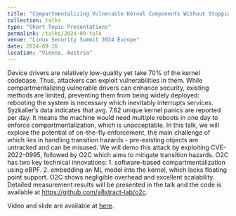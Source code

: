 ```yaml
---
title: "Compartmentalizing Vulnerable Kernel Components Without Stopping the Machine"
collection: talks
type: "Short Topic Presentations"
permalink: /talks/2024-09-talk
venue: "Linux Security Summit 2024 Europe"
date: 2024-09-16
location: "Vienna, Austria"
---
```


Device drivers are relatively low-quality yet take 70% of the kernel codebase. Thus, attackers can exploit vulnerabilities in them. While compartmentalizing vulnerable drivers can enhance security, existing methods are limited, preventing them from being widely deployed: rebooting the system is necessary which inevitably interrupts services. Syzkaller’s data indicates that avg. 7.62 unique kernel panics are reported per day. It means the machine would need multiple reboots in one day to enforce compartmentalization, which is unacceptable. In this talk, we will explore the potential of on-the-fly enforcement, the main challenge of which lies in handling transition hazards - pre-existing objects are untracked and can be misused. We will demo this attack by exploiting CVE-2022-0995, followed by O2C which aims to mitigate transition hazards. O2C has two key technical innovations: 1. software-based compartmentalization using eBPF. 2. embedding an ML model into the kernel, which lacks floating point support. O2C shows negligible overhead and excellent scalability. Detailed measurement results will be presented in the talk and the code is available at https://github.com/a8stract-lab/o2c.

Video and slide are available at [here](https://lsseu2024.sched.com/event/1ebVf/compartmentalizing-vulnerable-kernel-components-without-stopping-the-machine-qinrun-dai-university-of-colorado-boulder).